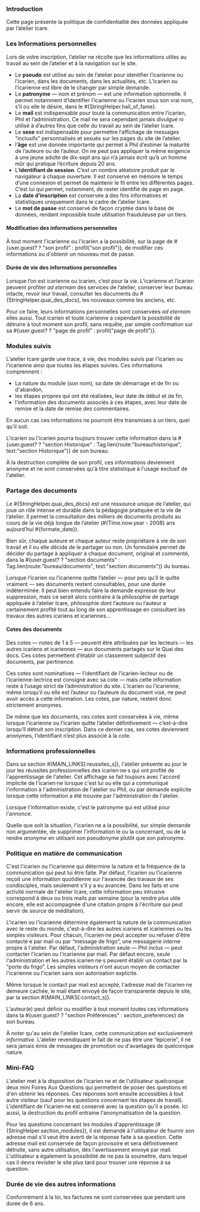 ### Introduction

Cette page présente la politique de confidentialité des données appliquée par l’atelier Icare.

### Les Informations personnelles

Lors de votre inscription, l’atelier ne récolte que les informations utiles au travail au sein de l’atelier et à la navigation sur le site.

* Le **pseudo** est utilisé au sein de l’atelier pour identifier l’icarienne ou l’icarien, dans les documents, dans les actualités, etc. L’icarien ou l’icarienne est libre de le changer par simple demande.
* Le **patronyme** — nom et prénom — est une information optionnelle. Il permet notamment d’identifier l’icarienne ou l’icarien sous son vrai nom, s’il ou elle le désire, dans le #{StringHelper.hall_of_fame}.
* Le **mail** est indispensable pour toute la communication entre l’icarien, Phil et l’administration. Ce mail ne sera cependant jamais divulgué ni utilisé à d’autres fins que celle du travail au sein de l’atelier Icare.
* Le **sexe** est indispensable pour permettre l’affichage de messages “inclusifs” personnalisés et sexués sur les pages du site de l’atelier.
* l’**âge** est une donnée importante qui permet à Phil d’estimer la maturité de l’auteure ou de l’auteur. On ne peut pas appliquer la même exigence à une jeune adulte de dix-sept ans qui n’a jamais écrit qu’à un homme mûr qui pratique l’écriture depuis 20 ans.
* L’**identifiant de session**. C’est un nombre aléatoire produit par le navigateur à chaque ouverture. Il est conservé en mémoire le temps d’une connexion et permet de maintenir le fil entre les différentes pages. C’est lui qui permet, notamment, de rester identifié de page en page.
* La **date d’inscription** est conservée à des fins informatives et statistiques uniquement dans le cadre de l’atelier Icare.
* Le **mot de passe** est conservé de façon cryptée dans la base de données, rendant impossible toute utilisation frauduleuse par un tiers.

#### Modification des informations personnelles

À tout moment l'icarienne ou l'icarien a la possibilité, sur la page de #{user.guest? ? "son profil" : profil("son profil")}, de modifier ces informations ou d'obtenir un nouveau mot de passe.

#### Durée de vie des informations personnelles

Lorsque l’on est icarienne ou icarien, c’est pour la vie. L’icarienne et l’icarien peuvent profiter *ad eternam* des services de l’atelier, conserver leur bureau intacte, revoir leur travail, consulter les documents du #{StringHelper.quai_des_docs}, les nouveaux comme les anciens, etc.

Pour ce faire, leurs informations personnelles sont conservées *ad eternam* elles aussi. Tout icarien et toute icarienne a cependant la possibilité de détruire à tout moment son profil, sans requête, par simple confirmation sur sa #{user.guest? ? "page de profil" : profil("page de profil")}.

### Modules suivis

L'atelier Icare garde une trace, à vie, des modules suivis par l'icarien ou l'icarienne ainsi que toutes les étapes suivies. Ces informations comprennent :

* La nature du module (son nom), sa date de démarrage et de fin ou d'abandon,
* les étapes propres qui ont été réalisées, leur date de début et de fin,
* l'information des documents associés à ces étapes, avec leur date de remise et la date de remise des commentaires.

En aucun cas ces informations ne pourront être transmises à un tiers, quel qu'il soit.

L'icarien ou l'icarien pourra toujours trouver cette information dans la #{user.guest? ? "section Historique" : Tag.lien(route:"bureau/historique", text:"section Historique")} de son bureau.

À la destruction complète de son profil, ces informations deviennent anonyme et ne sont conservées qu'à titre statistique à l'usage exclusif de l'atelier.

### Partage des documents

Le #{StringHelper.quai_des_docs} est une ressource unique de l’atelier, qui joue un rôle intense et durable dans la pédagogie pratiquée et la vie de l’atelier. Il permet la consultation des milliers de documents produits au cours de la vie déjà longue de l’atelier (#{Time.now.year - 2008} ans aujourd’hui #{formate_date}).

Bien sûr, chaque auteure et chaque auteur reste propriétaire à vie de son travail et il ou elle décide de le partager ou non. Un formulaire permet de décider du partage à appliquer à chaque document, original et commenté, dans la #{user.guest? ? "section documents" : Tag.lien(route:"bureau/documents", text:"section documents")} du bureau.

Lorsque l’icarien ou l’icarienne quitte l’atelier — pour peu qu’il le quitte vraiment — ses documents restent consultables, pour une durée indéterminée. Il peut bien entendu faire la demande expresse de leur suppression, mais ce serait alors contraire à la philosophie de partage appliquée à l’atelier Icare, philosophie dont l’auteure ou l’auteur a certainement profité tout au long de son apprentissage en consultant les travaux des autres icariens et icariennes…

#### Cotes des documents

Des cotes — notes de 1 à 5 — peuvent être attribuées par les lecteurs — les autres icariens et icariennes — aux documents partagés sur le Quai des docs. Ces cotes permettent d’établir un classement subjectif des documents, par pertinence.

Ces cotes sont nominatives — l’identifiant de l’icarien-lecteur ou de l’icarienne-lectrice est consigné avec sa cote — mais cette information reste à l’usage strict de l’administration du site. L’icarien ou l’icarienne, même lorsqu’il ou elle est l’auteur ou l’auteure du document visé, ne peut avoir accès à cette information. Les cotes, par nature, restent donc strictement anonymes.

De même que les documents, ces cotes sont conservées à vie, même lorsque l’icarienne ou l’icarien quitte l’atelier définitivement — c’est-à-dire lorsqu’il détruit son inscription. Dans ce dernier cas, ses cotes deviennent anonymes, l’identifiant n’est plus associé à la cote.

### Informations professionnelles

Dans sa section #{MAIN_LINKS[:reussites_s]}, l'atelier présente au jour le jour les réussites professionnelles des icarien·ne·s qui ont profité de l'apprentissage de l'atelier. Cet affichage se fait toujours avec l'accord implicite de l'icarien·ne lorsque c'est lui ou elle qui a communiqué l'information à l'administration de l'atelier ou Phil, ou par demande explicite lorsque cette information a été trouvée par l'administration de l'atelier.

Lorsque l'information existe, c'est le patronyme qui est utilisé pour l'annonce.

Quelle que soit la situation, l'icarien·ne a la possibilité, sur simple demande non argumentée, de supprimer l'information le ou la concernant, ou de la rendre *anonyme* en utilisant son pseudonyme plutôt que son patronyme.

### Politique en matière de communication

C'est l'icarien ou l'icarienne qui détermine la nature et la fréquence de la communication qui peut lui être faite. Par défaut, l'icarien ou l'icarienne reçoit une information quotidienne sur l'avancée des travaux de ses condisciples, mais seulement s'il y a eu avancée. Dans les faits et une activité normale de l'atelier Icare, cette information peu intrusive correspond à deux ou trois mails par semaine (pour la rendre plus utile encore, elle est accompagnée d'une citation propre à l'écriture qui peut servir de source de méditation).

L'icarien ou l'icarienne détermine également la nature de la communication avec le reste du monde, c'est-à-dire les autres icariens et icariennes ou les simples visiteurs. Pour chacun, l'icarien·ne peut accepter ou refuser d'être contacté·e par mail ou par “message de frigo”, une messagerie interne propre à l'atelier. Par défaut, l'administration seule — Phil inclus — peut contacter l'icarien ou l'icarienne par mail. Par défaut encore, seule l'administration et les autres icarien·ne·s peuvent établir un contact par la “porte du frigo”. Les simples visiteurs n'ont aucun moyen de contacter l'icarienne ou l'icarien sans son autorisation explicite.

Même lorsque le contact par mail est accepté, l'adresse mail de l'icarien·ne demeure cachée, le mail étant envoyé de façon transparente depuis le site, par la section #{MAIN_LINKS[:contact_s]}.

L'auteur(e) peut définir ou modifier à tout moment toutes ces informations dans la #{user.guest? ? "section Préférences" : section_preferences} de son bureau.

À noter qu'au sein de l'atelier Icare, cette communication est exclusivement *informative*. L'atelier revendiquant le fait de ne pas être une “épicerie”, il ne sera jamais émis de messages de promotion ou d'avantages de quelconque nature.

### Mini-FAQ

L'atelier met à la disposition de l'icarien·ne et de l'utilisateur quelconque deux mini Foires Aux Questions qui permettent de poser des questions et d'en obtenir les réponses. Ces réponses sont ensuite accessibles à tout autre visiteur (sauf pour les questions concernant les étapes de travail). L'identifiant de l'icarien·ne est conservé avec la question qu'il a posée. Ici aussi, la destruction du profil entraine l'anonymatisation de la question.

Pour les questions concernant les modules d'apprentissage (#{StringHelper.section_modules}), il est demandé à l'utilisateur de fournir son adresse mail s'il veut être averti de la réponse faite à sa question. Cette adresse mail est conservée de façon provisoire et sera définitivement détruite, sans autre utilisation, dès l'avertissement envoyé par mail. L'utilisateur a également la possibilité de ne pas la soumettre, dans lequel cas il devra revisiter le site plus tard pour trouver une réponse à sa question.


### Durée de vie des autres informations

Conformément à la loi, les factures ne sont conservées que pendant une durée de 6 ans.
